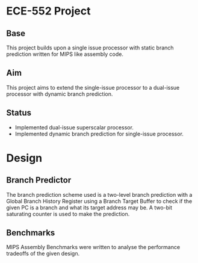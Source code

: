 # ECE-552 Project
## Base
This project builds upon a single issue processor with static branch prediction written for MIPS like assembly code.

## Aim
This project aims to extend the single-issue processor to a dual-issue processor with dynamic branch prediction.

## Status
- Implemented dual-issue superscalar processor.
- Implemented dynamic branch prediction for single-issue processor.

# Design
## Branch Predictor
The branch prediction scheme used is a two-level branch prediction with a Global Branch History Register using a Branch Target Buffer to check if the given PC is a branch and what its target address may be. A two-bit saturating counter is used to make the prediction.

## Benchmarks
MIPS Assembly Benchmarks were written to analyse the performance tradeoffs of the given design.
